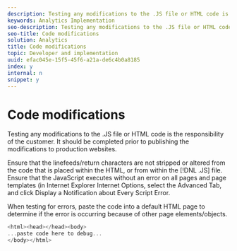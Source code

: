 ```yaml
---
description: Testing any modifications to the .JS file or HTML code is the responsibility of the customer. It should be completed prior to publishing the modifications to production websites.
keywords: Analytics Implementation
seo-description: Testing any modifications to the .JS file or HTML code is the responsibility of the customer. It should be completed prior to publishing the modifications to production websites.
seo-title: Code modifications
solution: Analytics
title: Code modifications
topic: Developer and implementation
uuid: efac045e-15f5-45f6-a21a-de6c4b0a8185
index: y
internal: n
snippet: y
---
```


# Code modifications

Testing any modifications to the .JS file or HTML code is the responsibility of the customer. It should be completed prior to publishing the modifications to production websites.

Ensure that the linefeeds/return characters are not stripped or altered from the code that is placed within the HTML, or from within the [!DNL .JS] file. Ensure that the JavaScript executes without an error on all pages and page templates (in Internet Explorer Internet Options, select the Advanced Tab, and click Display a Notification about Every Script Error.

When testing for errors, paste the code into a default HTML page to determine if the error is occurring because of other page elements/objects.

```js
<html><head></head><body>
...paste code here to debug...
</body></html>

```

